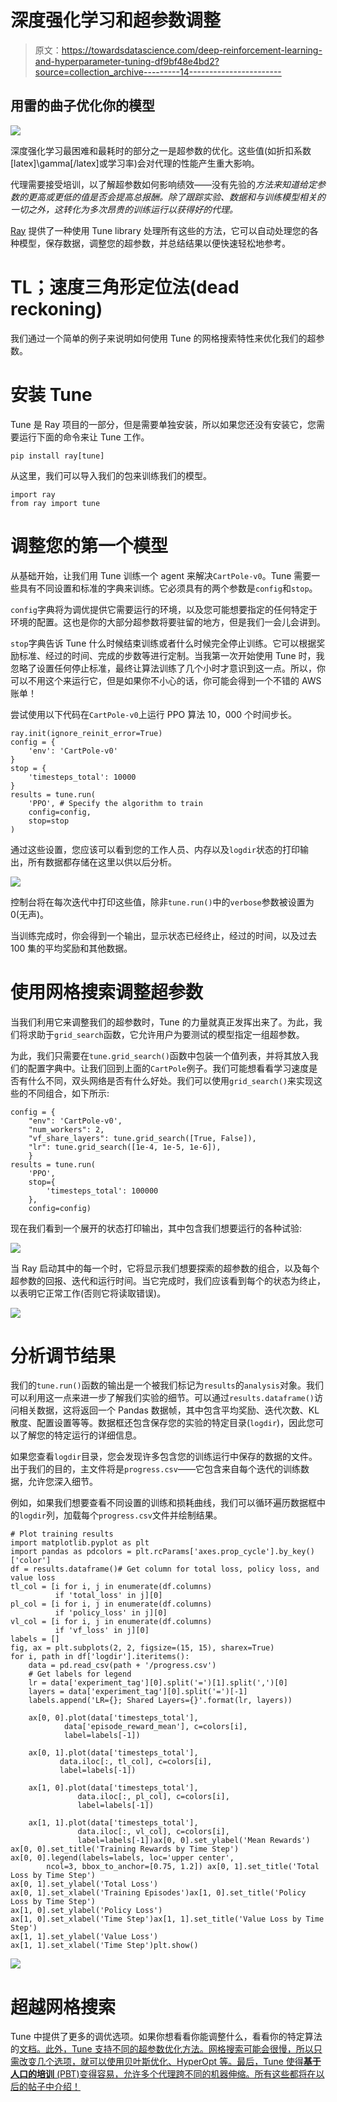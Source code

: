# 深度强化学习和超参数调整

> 原文：<https://towardsdatascience.com/deep-reinforcement-learning-and-hyperparameter-tuning-df9bf48e4bd2?source=collection_archive---------14----------------------->

## 用雷的曲子优化你的模型

![](img/9fcb97abf8d125930eab28c52c730150.png)

深度强化学习最困难和最耗时的部分之一是超参数的优化。这些值(如折扣系数[latex]\gamma[/latex]或学习率)会对代理的性能产生重大影响。

代理需要接受培训，以了解超参数如何影响绩效——没有先验的*方法来知道给定参数的更高或更低的值是否会提高总报酬。除了跟踪实验、数据和与训练模型相关的一切之外，这转化为多次昂贵的训练运行以获得好的代理。*

[Ray](https://www.datahubbs.com/ray-and-rllib-fast-reinforcement-learning/) 提供了一种使用 Tune library 处理所有这些的方法，它可以自动处理您的各种模型，保存数据，调整您的超参数，并总结结果以便快速轻松地参考。

# TL；速度三角形定位法(dead reckoning)

我们通过一个简单的例子来说明如何使用 Tune 的网格搜索特性来优化我们的超参数。

# 安装 Tune

Tune 是 Ray 项目的一部分，但是需要单独安装，所以如果您还没有安装它，您需要运行下面的命令来让 Tune 工作。

```
pip install ray[tune]
```

从这里，我们可以导入我们的包来训练我们的模型。

```
import ray
from ray import tune
```

# 调整您的第一个模型

从基础开始，让我们用 Tune 训练一个 agent 来解决`CartPole-v0`。Tune 需要一些具有不同设置和标准的字典来训练。它必须具有的两个参数是`config`和`stop`。

`config`字典将为调优提供它需要运行的环境，以及您可能想要指定的任何特定于环境的配置。这也是你的大部分超参数将要驻留的地方，但是我们一会儿会讲到。

`stop`字典告诉 Tune 什么时候结束训练或者什么时候完全停止训练。它可以根据奖励标准、经过的时间、完成的步数等进行定制。当我第一次开始使用 Tune 时，我忽略了设置任何停止标准，最终让算法训练了几个小时才意识到这一点。所以，你可以不用这个来运行它，但是如果你不小心的话，你可能会得到一个不错的 AWS 账单！

尝试使用以下代码在`CartPole-v0`上运行 PPO 算法 10，000 个时间步长。

```
ray.init(ignore_reinit_error=True)
config = {
    'env': 'CartPole-v0'
}
stop = {
    'timesteps_total': 10000
}
results = tune.run(
    'PPO', # Specify the algorithm to train
    config=config,
    stop=stop
)
```

通过这些设置，您应该可以看到您的工作人员、内存以及`logdir`状态的打印输出，所有数据都存储在这里以供以后分析。

![](img/31fe5c23cd3331a16bb20c8773b9914b.png)

控制台将在每次迭代中打印这些值，除非`tune.run()`中的`verbose`参数被设置为 0(无声)。

当训练完成时，你会得到一个输出，显示状态已经终止，经过的时间，以及过去 100 集的平均奖励和其他数据。

# 使用网格搜索调整超参数

当我们利用它来调整我们的超参数时，Tune 的力量就真正发挥出来了。为此，我们将求助于`grid_search`函数，它允许用户为要测试的模型指定一组超参数。

为此，我们只需要在`tune.grid_search()`函数中包装一个值列表，并将其放入我们的配置字典中。让我们回到上面的`CartPole`例子。我们可能想看看学习速度是否有什么不同，双头网络是否有什么好处。我们可以使用`grid_search()`来实现这些的不同组合，如下所示:

```
config = {
    "env": 'CartPole-v0',
    "num_workers": 2,
    "vf_share_layers": tune.grid_search([True, False]),
    "lr": tune.grid_search([1e-4, 1e-5, 1e-6]),
    }
results = tune.run(
    'PPO', 
    stop={
        'timesteps_total': 100000
    },
    config=config)
```

现在我们看到一个展开的状态打印输出，其中包含我们想要运行的各种试验:

![](img/282701e9fbf344f3738768dd703cb30c.png)

当 Ray 启动其中的每一个时，它将显示我们想要探索的超参数的组合，以及每个超参数的回报、迭代和运行时间。当它完成时，我们应该看到每个的状态为终止，以表明它正常工作(否则它将读取错误)。

![](img/7dc4b010c3a799e680dab5e420888d15.png)

# 分析调节结果

我们的`tune.run()`函数的输出是一个被我们标记为`results`的`analysis`对象。我们可以利用这一点来进一步了解我们实验的细节。可以通过`results.dataframe()`访问相关数据，这将返回一个 Pandas 数据帧，其中包含平均奖励、迭代次数、KL 散度、配置设置等等。数据框还包含保存您的实验的特定目录(`logdir`)，因此您可以了解您的特定运行的详细信息。

如果您查看`logdir`目录，您会发现许多包含您的训练运行中保存的数据的文件。出于我们的目的，主文件将是`progress.csv`——它包含来自每个迭代的训练数据，允许您深入细节。

例如，如果我们想要查看不同设置的训练和损耗曲线，我们可以循环遍历数据框中的`logdir`列，加载每个`progress.csv`文件并绘制结果。

```
# Plot training results
import matplotlib.pyplot as plt
import pandas as pdcolors = plt.rcParams['axes.prop_cycle'].by_key()['color']
df = results.dataframe()# Get column for total loss, policy loss, and value loss
tl_col = [i for i, j in enumerate(df.columns)
          if 'total_loss' in j][0]
pl_col = [i for i, j in enumerate(df.columns)
          if 'policy_loss' in j][0]
vl_col = [i for i, j in enumerate(df.columns)
          if 'vf_loss' in j][0]
labels = []
fig, ax = plt.subplots(2, 2, figsize=(15, 15), sharex=True)
for i, path in df['logdir'].iteritems():
    data = pd.read_csv(path + '/progress.csv')
    # Get labels for legend
    lr = data['experiment_tag'][0].split('=')[1].split(',')[0]
    layers = data['experiment_tag'][0].split('=')[-1]
    labels.append('LR={}; Shared Layers={}'.format(lr, layers))

    ax[0, 0].plot(data['timesteps_total'], 
            data['episode_reward_mean'], c=colors[i],
            label=labels[-1])

    ax[0, 1].plot(data['timesteps_total'], 
           data.iloc[:, tl_col], c=colors[i],
           label=labels[-1])

    ax[1, 0].plot(data['timesteps_total'], 
               data.iloc[:, pl_col], c=colors[i],
               label=labels[-1])

    ax[1, 1].plot(data['timesteps_total'], 
               data.iloc[:, vl_col], c=colors[i],
               label=labels[-1])ax[0, 0].set_ylabel('Mean Rewards')
ax[0, 0].set_title('Training Rewards by Time Step')
ax[0, 0].legend(labels=labels, loc='upper center',
        ncol=3, bbox_to_anchor=[0.75, 1.2]) ax[0, 1].set_title('Total Loss by Time Step')
ax[0, 1].set_ylabel('Total Loss')
ax[0, 1].set_xlabel('Training Episodes')ax[1, 0].set_title('Policy Loss by Time Step')
ax[1, 0].set_ylabel('Policy Loss')
ax[1, 0].set_xlabel('Time Step')ax[1, 1].set_title('Value Loss by Time Step')
ax[1, 1].set_ylabel('Value Loss')
ax[1, 1].set_xlabel('Time Step')plt.show()
```

![](img/7b8264fd48f71761352c9a085b795586.png)

# 超越网格搜索

Tune 中提供了更多的调优选项。如果你想看看你能调整什么，看看你的特定算法的[文档。此外，Tune 支持不同的超参数优化方法。网格搜索可能会很慢，所以只需改变几个选项，就可以使用贝叶斯优化、HyperOpt 等。最后，Tune 使得**基于人口的培训** (PBT)变得容易，允许多个代理跨不同的机器伸缩。所有这些都将在以后的帖子中介绍！](https://ray.readthedocs.io/en/latest/rllib-algorithms.html)